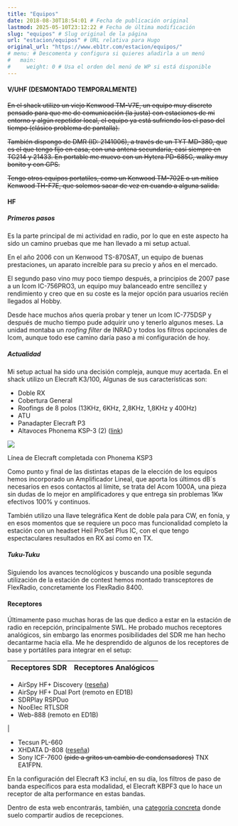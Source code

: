 ```yaml
---
title: "Equipos"
date: 2018-08-30T18:54:01 # Fecha de publicación original
lastmod: 2025-05-10T23:12:22 # Fecha de última modificación
slug: "equipos" # Slug original de la página
url: "estacion/equipos" # URL relativa para Hugo
original_url: "https://www.eb1tr.com/estacion/equipos/"
# menu: # Descomenta y configura si quieres añadirla a un menú
#   main:
#     weight: 0 # Usa el orden del menú de WP si está disponible
---
```


#### **V/UHF (DESMONTADO TEMPORALMENTE)**

~~En el shack utilizo un viejo Kenwood TM-V7E, un equipo muy discreto pensado para que me de comunicación (la justa) con estaciones de mi entorno y algún repetidor local, el equipo ya está sufriendo los el paso del tiempo (clásico problema de pantalla).~~

~~También dispongo de DMR (ID: 2141006), a través de un TYT MD-380, que es el que tengo fijo en casa, con una antena secundaria, casi siempre en TG214 y 21433. En portable me muevo con un Hytera PD-685G, walky muy bonito y con GPS.~~

~~Tengo otros equipos portatiles, como un Kenwood TM-702E o un mítico Kenwood TH-F7E, que solemos sacar de vez en cuando a alguna salida.~~

#### **HF**

##### Primeros pasos

Es la parte principal de mi actividad en radio, por lo que en este aspecto ha sido un camino pruebas que me han llevado a mi setup actual.

En el año 2006 con un Kenwood TS-870SAT, un equipo de buenas prestaciones, un aparato increíble para su precio y años en el mercado.

El segundo paso vino muy poco tiempo después, a principios de 2007 pase a un Icom IC-756PRO3, un equipo muy balanceado entre sencillez y rendimiento y creo que en su coste es la mejor opción para usuarios recién llegados al Hobby.

Desde hace muchos años quería probar y tener un Icom IC-775DSP y después de mucho tiempo pude adquirir uno y tenerlo algunos meses. La unidad montaba un _roofing filter_ de INRAD y todos los filtros opcionales de Icom, aunque todo ese camino daría paso a mi configuración de hoy.

##### Actualidad

Mi setup actual ha sido una decisión compleja, aunque muy acertada. En el shack utilizo un Elecraft K3/100, Algunas de sus características son:

  * Doble RX
  * Cobertura General
  * Roofings de 8 polos (13KHz, 6KHz, 2,8KHz, 1,8KHz y 400Hz)
  * ATU
  * Panadapter Elecraft P3
  * Altavoces Phonema KSP-3 (2) ([link](http://www.phonemaspeakers.com/?page_id=497))



![](https://www.eb1tr.com/wp-content/uploads/2018/08/eb1tr-elecraft-k3-phonema-ksp3.jpg)

Línea de Elecraft completada con Phonema KSP3

Como punto y final de las distintas etapas de la elección de los equipos hemos incorporado un Amplificador Lineal, que aporta los últimos dB´s necesarios en esos contactos al límite, se trata del Acom 1000A, una pieza sin dudas de lo mejor en amplificadores y que entrega sin problemas 1Kw efectivos 100% y continuos.

También utilizo una llave telegráfica Kent de doble pala para CW, en fonía, y en esos momentos que se requiere un poco mas funcionalidad completo la estación con un headset Heil ProSet Plus IC, con el que tengo espectaculares resultados en RX así como en TX.

##### Tuku-Tuku

Siguiendo los avances tecnológicos y buscando una posible segunda utilización de la estación de contest hemos montado transceptores de FlexRadio, concretamente los FlexRadio 8400.

#### **Receptores**

Últimamente paso muchas horas de las que dedico a estar en la estación de radio en recepción, principalmente SWL. He probado muchos receptores analógicos, sin embargo las enormes posibilidades del SDR me han hecho decantarme hacia ella. Me he desprendido de algunos de los receptores de base y portátiles para integrar en el setup:

**Receptores SDR** | **Receptores Analógicos**  
---|---  
  
  * AirSpy HF+ Discovery ([reseña](https://www.eb1tr.com/xhdata-d-808/))
  * AirSpy HF+ Dual Port (remoto en ED1B)
  * SDRPlay RSPDuo
  * NooElec RTLSDR
  * Web-888 (remoto en ED1B)

| 

  * Tecsun PL-660
  * XHDATA D-808 ([reseña](https://www.eb1tr.com/xhdata-d-808/))
  * Sony ICF-7600 ~~(pide a gritos un cambio de condensadores)~~ TNX EA1FPN.

  
  
En la configuración del Elecraft K3 incluí, en su día, los filtros de paso de banda específicos para esta modalidad, el Elecraft KBPF3 que lo hace un receptor de alta performance en estas bandas.

Dentro de esta web encontrarás, también, una [categoría concreta](https://www.eb1tr.com/category/recepciones/) donde suelo compartir audios de recepciones.

